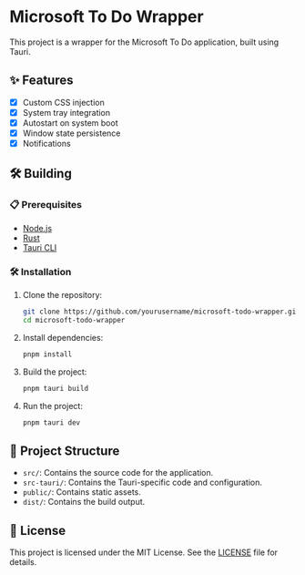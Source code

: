 # Microsoft To Do Wrapper

This project is a wrapper for the Microsoft To Do application, built using Tauri.

## ✨ Features

- [x] Custom CSS injection
- [x] System tray integration
- [x] Autostart on system boot
- [x] Window state persistence
- [x] Notifications

## 🛠️ Building

### 📋 Prerequisites

- [Node.js](https://nodejs.org/)
- [Rust](https://www.rust-lang.org/)
- [Tauri CLI](https://tauri.app/v1/guides/getting-started/prerequisites/)

### 🛠️ Installation

1. Clone the repository:

   ```bash
   git clone https://github.com/yourusername/microsoft-todo-wrapper.git
   cd microsoft-todo-wrapper
   ```

2. Install dependencies:

   ```bash
   pnpm install
   ```

3. Build the project:

   ```bash
   pnpm tauri build
   ```

4. Run the project:

   ```bash
   pnpm tauri dev
   ```

## 📂 Project Structure

- `src/`: Contains the source code for the application.
- `src-tauri/`: Contains the Tauri-specific code and configuration.
- `public/`: Contains static assets.
- `dist/`: Contains the build output.

## 📄 License

This project is licensed under the MIT License. See the [LICENSE](LICENSE) file for details.

